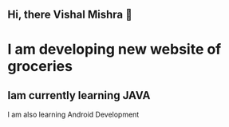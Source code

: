 ## Hi, there Vishal Mishra 👋
<h1> I am developing new website of groceries</h1>
<h2>Iam currently learning JAVA</h2>
<p background-image:url('https://unsplash.com/illustrations/a-cell-phone-with-a-question-mark-on-it-RGVWLTLqFbI')>I am also learning Android 
Development </p><!--
**armourking-12/armourking-12** is a ✨ _special_ ✨ repository because its `README.md` (this file) appears on your GitHub profile.

Here are some ideas to get you started:

- 🔭 I’m currently working on ...
- 🌱 I’m currently learning ...
- 👯 I’m looking to collaborate on ...
- 🤔 I’m looking for help with ...
- 💬 Ask me about ...
- 📫 How to reach me: ...
- 😄 Pronouns: ...
- ⚡ Fun fact: ...
-->
